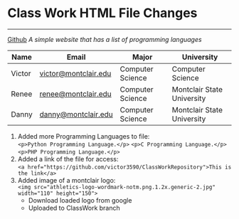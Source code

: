 # Class Work HTML File Changes
***
[Github](https://github.com/victor3590/ClassWorkRepository "Github Repository")
_A simple website that has a list of programming languages_


|Name|Email|Major|University     
|----|-----|-------|-------|      
|Victor|victor@montclair.edu|Computer Science|Computer Science|Montclair State University|
|Renee|renee@montclair.edu|Computer Science|Montclair State University|
|Danny|danny@montclair.edu|Computer Science|Montclair State University|

1. Added more Programming Languages to file:  
    `<p>Python Programming Language.</p>`
    `<p>C Programming Language.</p>`
    `<p>PHP Programming Language.</p>`
2. Added a link of the file for access:  
    `<a href="https://github.com/victor3590/ClassWorkRepository">This is the link</a>`
3. Added image of a montclair logo:  
    `<img src="athletics-logo-wordmark-notm.png.1.2x.generic-2.jpg" width="110" height="150">`
   * Download loaded logo from google
   * Uploaded to ClassWork branch

